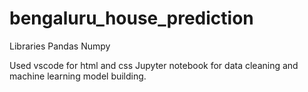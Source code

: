 # bengaluru_house_prediction

Libraries
Pandas
Numpy

Used vscode for html and css
Jupyter notebook for data cleaning and machine learning model building.
